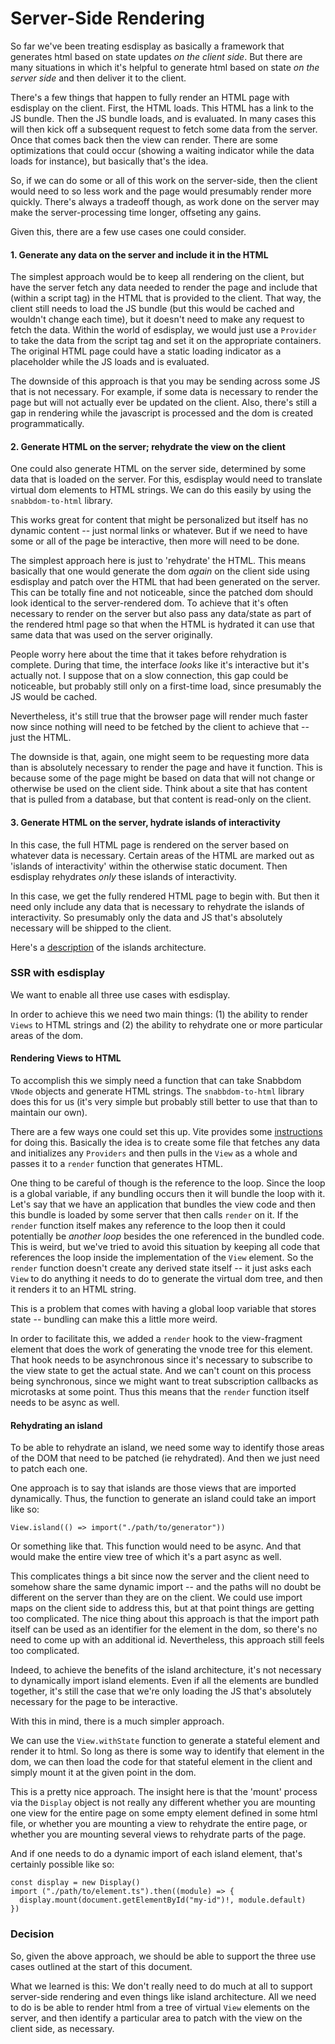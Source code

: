 # Server-Side Rendering

So far we've been treating esdisplay as basically a framework that
generates html based on state updates *on the client side*. But there
are many situations in which it's helpful to generate html based on
state *on the server side* and then deliver it to the client. 

There's a few things that happen to fully render an HTML page with
esdisplay on the client. First, the HTML loads. This HTML has a link
to the JS bundle. Then the JS bundle loads, and is evaluated. In many
cases this will then kick off a subsequent request to fetch some data
from the server. Once that comes back then the view can render. There
are some optimizations that could occur (showing a waiting indicator
while the data loads for instance), but basically that's the idea.

So, if we can do some or all of this work on the server-side, then
the client would need to so less work and the page would presumably
render more quickly. There's always a tradeoff though, as work done on
the server may make the server-processing time longer, offseting any
gains.

Given this, there are a few use cases one could consider.

#### 1. Generate any data on the server and include it in the HTML

The simplest approach would be to keep all rendering on the client, but
have the server fetch any data needed to render the page and include that
(within a script tag) in the HTML that is provided to the client. That
way, the client still needs to load the JS bundle (but this would be
cached and wouldn't change each time), but it doesn't need to make any
request to fetch the data. Within the world of esdisplay, we would just
use a `Provider` to take the data from the script tag and set it on the
appropriate containers. The original HTML page could have a static loading
indicator as a placeholder while the JS loads and is evaluated.

The downside of this approach is that you may be sending across some JS that
is not necessary. For example, if some data is necessary to render the page
but will not actually ever be updated on the client. Also, there's still a
gap in rendering while the javascript is processed and the dom is created
programmatically.

#### 2. Generate HTML on the server; rehydrate the view on the client

One could also generate HTML on the server side, determined by some data that
is loaded on the server. For this, esdisplay would need to translate virtual
dom elements to HTML strings. We can do this easily by using the
`snabbdom-to-html` library.

This works great for content that might be personalized but itself has no
dynamic content -- just normal links or whatever. But if we need to have
some or all of the page be interactive, then more will need to be done.

The simplest approach here is just to 'rehydrate' the HTML. This means basically
that one would generate the dom *again* on the client side using esdisplay and
patch over the HTML that had been generated on the server. This can be
totally fine and not noticeable, since the patched dom should look identical
to the server-rendered dom. To achieve that it's often necessary to render on
the server but also pass any data/state as part of the rendered html page so
that when the HTML is hydrated it can use that same data that was used on the
server originally.

People worry here about the time that it takes before rehydration is complete.
During that time, the interface *looks* like it's interactive but it's actually
not. I suppose that on a slow connection, this gap could be noticeable, but
probably still only on a first-time load, since presumably the JS would be
cached.

Nevertheless, it's still true that the browser page will render much faster
now since nothing will need to be fetched by the client to achieve that -- just
the HTML.

The downside is that, again, one might seem to be requesting more data than is
absolutely necessary to render the page and have it function. This is because
some of the page might be based on data that will not change or otherwise be
used on the client side. Think about a site that has content that is pulled
from a database, but that content is read-only on the client.

#### 3. Generate HTML on the server, hydrate islands of interactivity

In this case, the full HTML page is rendered on the server based on
whatever data is necessary. Certain areas of the HTML are marked out
as 'islands of interactivity' within the otherwise static document. Then
esdisplay rehydrates *only* these islands of interactivity.

In this case, we get the fully rendered HTML page to begin with. But then
it need only include any data that is necessary to rehydrate the islands
of interactivity. So presumably only the data and JS that's absolutely necessary
will be shipped to the client.

Here's a [description](https://www.patterns.dev/posts/islands-architecture)
of the islands architecture.

### SSR with esdisplay

We want to enable all three use cases with esdisplay.

In order to achieve this we need two main things: (1) the ability to
render `Views` to HTML strings and (2) the ability to rehydrate one or
more particular areas of the dom.

#### Rendering Views to HTML

To accomplish this we simply need a function that can take Snabbdom
`VNode` objects and generate HTML strings. The `snabbdom-to-html` library
does this for us (it's very simple but probably still better to use that
than to maintain our own).

There are a few ways one could set this up. Vite provides some
[instructions](https://vitejs.dev/guide/ssr.html#server-side-rendering)
for doing this. Basically the idea is to create some file that fetches
any data and initializes any `Providers` and then pulls in the `View`
as a whole and passes it to a `render` function that generates HTML. 

One thing to be careful of though is the reference to the loop. Since the
loop is a global variable, if any bundling occurs then it will bundle
the loop with it. Let's say that we have an application that bundles the
view code and then this bundle is loaded by some server that then calls
`render` on it. If the `render` function itself makes any reference to the
loop then it could potentially be *another loop* besides the one referenced
in the bundled code. This is weird, but we've tried to avoid this
situation by keeping all code that references the loop inside the implementation
of the `View` element. So the `render` function doesn't create any
derived state itself -- it just asks each `View` to do anything it needs to
do to generate the virtual dom tree, and then it renders it to an HTML
string.

This is a problem that comes with having a global loop variable that stores
state -- bundling can make this a little more weird.

In order to facilitate this, we added a `render` hook to the view-fragment
element that does the work of generating the vnode tree for this element.
That hook needs to be asynchronous since it's necessary to subscribe to
the view state to get the actual state. And we can't count on this process
being synchronous, since we might want to treat subscription callbacks as
microtasks at some point. Thus this means that the `render` function itself
needs to be async as well.

#### Rehydrating an island

To be able to rehydrate an island, we need some way to identify those
areas of the DOM that need to be patched (ie rehydrated). And then we
just need to patch each one.

One approach is to say that islands are those views that are imported
dynamically. Thus, the function to generate an island could take an
import like so:

```
View.island(() => import("./path/to/generator"))
```

Or something like that. This function would need to be async. And that
would make the entire view tree of which it's a part async as well.

This complicates things a bit since now the server and the client need
to somehow share the same dynamic import -- and the paths will no doubt
be different on the server than they are on the client. We could use
import maps on the client side to address this, but at that point things
are getting too complicated. The nice thing about this approach is that the
import path itself can be used as an identifier for the element in the dom,
so there's no need to come up with an additional id. Nevertheless,
this approach still feels too complicated.

Indeed, to achieve the benefits of the island architecture, it's not
necessary to dynamically import island elements. Even if all the elements
are bundled together, it's still the case that we're only loading the
JS that's absolutely necessary for the page to be interactive.

With this in mind, there is a much simpler approach.

We can use the `View.withState` function to generate a stateful element
and render it to html. So long as there is some way to identify that element
in the dom, we can then load the code for that stateful element in the
client and simply mount it at the given point in the dom.

This is a pretty nice approach. The insight here is that the 'mount' process
via the `Display` object is not really any different whether you are
mounting one view for the entire page on some empty element defined in some html
file, or whether you are mounting a view to rehydrate the entire page, or
whether you are mounting several views to rehydrate parts of the page.

And if one needs to do a dynamic import of each island element, that's
certainly possible like so:

```
const display = new Display()
import ("./path/to/element.ts").then((module) => {
  display.mount(document.getElementById("my-id")!, module.default)
})
```

### Decision

So, given the above approach, we should be able to support the three
use cases outlined at the start of this document.

What we learned is this: We don't really need to do much at all to
support server-side rendering and even things like island architecture.
All we need to do is be able to render html from a tree of virtual
`View` elements on the server, and then identify a particular area to
patch with the view on the client side, as necessary.